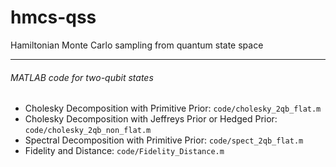 # hmcs-qss
Hamiltonian Monte Carlo sampling from quantum state space

------
###### MATLAB code for two-qubit states
* Cholesky Decomposition with Primitive Prior: `code/cholesky_2qb_flat.m`
* Cholesky Decomposition with Jeffreys Prior or Hedged Prior: `code/cholesky_2qb_non_flat.m`
* Spectral Decomposition with Primitive Prior: `code/spect_2qb_flat.m`
* Fidelity and Distance: `code/Fidelity_Distance.m`
